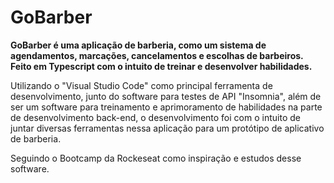 # GoBarber

**GoBarber é uma aplicação de barberia, como um sistema de agendamentos, marcações, cancelamentos e escolhas de barbeiros. Feito em Typescript com o intuito de treinar e desenvolver habilidades.** 

Utilizando o "Visual Studio Code" como principal ferramenta de desenvolvimento, junto do software para testes de API "Insomnia", além de ser um software para treinamento e aprimoramento de habilidades na parte de desenvolvimento back-end, o desenvolvimento foi com o intuito de juntar diversas ferramentas nessa aplicação para um protótipo de aplicativo de barberia.

Seguindo o Bootcamp da Rockeseat como inspiração e estudos desse software. 

